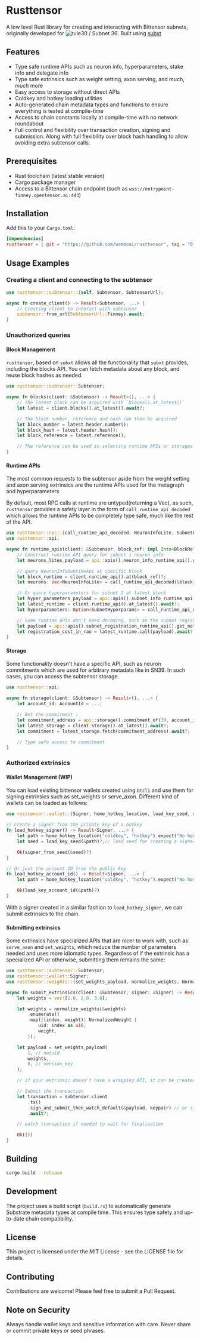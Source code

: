 # Rusttensor

A low level Rust library for creating and interacting with Bittensor subnets, originally developed for ![rule30 / Subnet 36](https://github.com/womboai/rule-30-solver). Built using [subxt](https://github.com/paritytech/subxt)

## Features

- Type safe runtime APIs such as neuron info, hyperparameters, stake info and delegate info
- Type safe extrinsics such as weight setting, axon serving, and much, _much_ more
- Easy access to storage without direct APIs
- Coldkey and hotkey loading utilities
- Auto-generated chain metadata types and functions to ensure everything is tested at compile-time
- Access to chain constants locally at compile-time with no network roundabout
- Full control and flexibility over transaction creation, signing and submission. Along with full flexibility over block hash handling to allow avoiding extra subtensor calls. 

## Prerequisites

- Rust toolchain (latest stable version)
- Cargo package manager
- Access to a Bittensor chain endpoint (such as `wss://entrypoint-finney.opentensor.ai:443`)

## Installation

Add this to your `Cargo.toml`:

```toml
[dependencies]
rusttensor = { git = "https://github.com/womboai/rusttensor", tag = "0.2.0" }
```

## Usage Examples

### Creating a client and connecting to the subtensor

```rust
use rusttensor::subtensor::{self, Subtensor, SubtensorUrl};

async fn create_client() -> Result<Subtensor, ...> {
    // Creating client to interact with subtensor
    subtensor::from_url(SubtensorUrl::Finney).await;
}
```

### Unauthorized queries

#### Block Management

`rusttensor`, based on `subxt` allows all the functionality that `subxt` provides, including the blocks API. You can fetch metadata about any block, and reuse block hashes as needed.

```rust
use rusttensor::subtensor::Subtensor;

async fn blocks(client: &Subtensor) -> Result<(), ...> {
    // The latest block can be acquired with `blocks().at_latest()`
    let latest = client.blocks().at_latest().await?;

    // The block number, reference and hash can then be acquired
    let block_number = latest.header.number();
    let block_hash = latest.header.hash();
    let block_reference = latest.reference();

    // The reference can be used in selecting runtime APIs or storages to query
}
```

#### Runtime APIs
The most common requests to the subtensor aside from the weight setting and axon serving extrinsics are the runtime APIs used for the metagraph and hyperparameters

By default, most RPC calls at runtime are untyped(returning a Vec<u8>), 
as such, `rusttensor` provides a safety layer in the form of `call_runtime_api_decoded` which allows the runtime APIs to be completely type safe, much like the rest of the API.

```rust
use rusttensor::rpc::{call_runtime_api_decoded, NeuronInfoLite, SubnetHyperparams};
use rusttensor::api;

async fn runtime_apis(client: &Subtensor, block_ref: impl Into<BlockRef<impl BlockHash>>) -> Result<(), ...> {
    // Construct runtime API query for subnet 1 neuron info
    let neurons_lites_payload = api::apis().neuron_info_runtime_api().get_neurons_lite(1);

    // query NeuronInfoRuntimeApi at specific block
    let block_runtime = client.runtime_api().at(block_ref)?;
    let neurons: Vec<NeuronInfoLite> = call_runtime_api_decoded(&block_runtime, neurons_lites_payload).await?;

    // Or query hyperparameters for subnet 2 at latest block
    let hyper_parameters_payload = api::apis().subnet_info_runtime_api().get_subnet_info(2);
    let latest_runtime = client.runtime_api().at_latest().await?;
    let hyperparameters: Option<SubnetHyperparams> = call_runtime_api_decoded(&latest_runtime, hyper_parameters_payload).await?;

    // Some runtime APIs don't need decoding, such as the subnet registration cost API
    let payload = api::apis().subnet_registration_runtime_api().get_network_registration_cost();
    let registration_cost_in_rao = latest_runtime.call(payload).await?;
}
```

#### Storage
Some functionality doesn't have a specific API, such as neuron commitments which are used for arbitrary metadata like in SN39. In such cases, you can access the subtensor storage. 

```rust
use rusttensor::api;

async fn storage(client: &Subtensor) -> Result<(), ...> {
    let account_id: AccountId = ...;

    // Get the commitment :
    let commitment_address = api::storage().commitment_of(39, account_id);
    let latest_storage = client.storage().at_latest().await?;
    let commitment = latest_storage.fetch(commitment_address).await?;

    // Type safe access to commitment
}
```

### Authorized extrinsics

#### Wallet Management (WIP)
You can load existing bittensor wallets created using `btcli` and use them for signing extrinsics such as set_weights or serve_axon. Different kind of wallets can be loaded as follows:
```rust
use rusttensor::wallet::{Signer, home_hotkey_location, load_key_seed, signer_from_seed};

// Create a signer from the private key of a hotkey
fn load_hotkey_signer() -> Result<Signer, ...> {
    let path = home_hotkey_location("coldkey", "hotkey").expect("No home directory");
    let seed = load_key_seed(&path)?;// load seed for creating a signer

    Ok(signer_from_seed(&seed)?)
}

// Or just the account ID from the public key
fn load_hotkey_account_id() -> Result<Signer, ...> {
    let path = home_hotkey_location("coldkey", "hotkey").expect("No home directory");

    Ok(load_key_account_id(&path)?)
}
```

With a signer created in a similar fashion to `load_hotkey_signer`, we can submit extrinsics to the chain.

#### Submitting extrinsics
Some extrinsics have specialized APIs that are nicer to work with, such as `serve_axon` and `set_weights`, which reduce the number of parameters needed and uses more idiomatic types.
Regardless of if the extrinsic has a specialized API or otherwise, submitting them remains the same:

```rust
use rusttensor::subtensor::Subtensor;
use rusttensor::wallet::Signer;
use rusttensor::weights::{set_weights_payload, normalize_weights, NormalizedWeight};

async fn submit_extrinsics(client: &Subtensor, signer: &Signer) -> Result<(), ...> {
    let weights = vec![1.0, 2.0, 3.0];

    let weights = normalize_weights(&weights)
        .enumerate()
        .map(|(index, weight)| NormalizedWeight {
            uid: index as u16,
            weight,
        });

    let payload = set_weights_payload(
        1, // netuid
        weights,
        0, // version_key
    );

    // if your extrinsic doesn't have a wrapping API, it can be created using api::tx(), such as api::tx().subtensor_module().dissolve_network(30) for dissolving SN30

    // Submit the transaction
    let transaction = subtensor.client
        .tx()
        .sign_and_submit_then_watch_default(&payload, keypair) // or sign_and_submit_default to avoid waiting for inclusion
        .await?;

    // watch transaction if needed to wait for finalization

    Ok(())
}
```

## Building

```bash
cargo build --release
```

## Development

The project uses a build script (`build.rs`) to automatically generate Substrate metadata types at compile time. This ensures type safety and up-to-date chain compatibility.

## License

This project is licensed under the MIT License - see the LICENSE file for details.

## Contributing

Contributions are welcome! Please feel free to submit a Pull Request.

## Note on Security

Always handle wallet keys and sensitive information with care. Never share or commit private keys or seed phrases.
